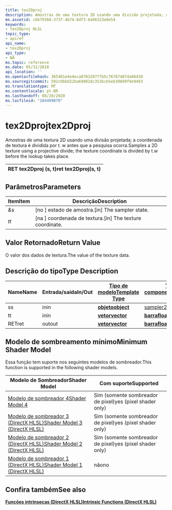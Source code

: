 ```yaml
---
title: tex2Dproj
description: Amostras de uma textura 2D usando uma divisão projetada; a coordenada de textura é dividida por t. w antes que a pesquisa ocorra.
ms.assetid: c6b79360-3737-4b74-bdf3-6d46323e8e54
keywords:
- tex2Dproj HLSL
topic_type:
- apiref
api_name:
- tex2Dproj
api_type:
- NA
ms.topic: reference
ms.date: 05/31/2018
api_location: ''
ms.openlocfilehash: 365401e4e4eca8703207ffb5c7676748f4a06d30
ms.sourcegitcommit: 592c9bbd22ba69802dc353bcb5eb30699f9e9403
ms.translationtype: MT
ms.contentlocale: pt-BR
ms.lasthandoff: 08/20/2020
ms.locfileid: "104499070"
---
```

# <a name="tex2dproj"></a><span data-ttu-id="712ae-104">tex2Dproj</span><span class="sxs-lookup"><span data-stu-id="712ae-104">tex2Dproj</span></span>

<span data-ttu-id="712ae-105">Amostras de uma textura 2D usando uma divisão projetada; a coordenada de textura é dividida por t. w antes que a pesquisa ocorra.</span><span class="sxs-lookup"><span data-stu-id="712ae-105">Samples a 2D texture using a projective divide; the texture coordinate is divided by t.w before the lookup takes place.</span></span>



| <span data-ttu-id="712ae-106">RET tex2Dproj (s, t)</span><span class="sxs-lookup"><span data-stu-id="712ae-106">ret tex2Dproj(s, t)</span></span> |
|---------------------|



 

## <a name="parameters"></a><span data-ttu-id="712ae-107">Parâmetros</span><span class="sxs-lookup"><span data-stu-id="712ae-107">Parameters</span></span>



| <span data-ttu-id="712ae-108">Item</span><span class="sxs-lookup"><span data-stu-id="712ae-108">Item</span></span>                                                   | <span data-ttu-id="712ae-109">Descrição</span><span class="sxs-lookup"><span data-stu-id="712ae-109">Description</span></span>                               |
|--------------------------------------------------------|-------------------------------------------|
| <span data-ttu-id="712ae-110"><span id="s"></span><span id="S"></span>*&*</span><span class="sxs-lookup"><span data-stu-id="712ae-110"><span id="s"></span><span id="S"></span>*s*</span></span><br/> | <span data-ttu-id="712ae-111">\[no \] estado de amostra.</span><span class="sxs-lookup"><span data-stu-id="712ae-111">\[in\] The sampler state.</span></span><br/>      |
| <span data-ttu-id="712ae-112"><span id="t"></span><span id="T"></span>*t*</span><span class="sxs-lookup"><span data-stu-id="712ae-112"><span id="t"></span><span id="T"></span>*t*</span></span><br/> | <span data-ttu-id="712ae-113">\[na \] coordenada de textura.</span><span class="sxs-lookup"><span data-stu-id="712ae-113">\[in\] The texture coordinate.</span></span><br/> |



 

## <a name="return-value"></a><span data-ttu-id="712ae-114">Valor Retornado</span><span class="sxs-lookup"><span data-stu-id="712ae-114">Return Value</span></span>

<span data-ttu-id="712ae-115">O valor dos dados de textura.</span><span class="sxs-lookup"><span data-stu-id="712ae-115">The value of the texture data.</span></span>

## <a name="type-description"></a><span data-ttu-id="712ae-116">Descrição do tipo</span><span class="sxs-lookup"><span data-stu-id="712ae-116">Type Description</span></span>



| <span data-ttu-id="712ae-117">Name</span><span class="sxs-lookup"><span data-stu-id="712ae-117">Name</span></span> | <span data-ttu-id="712ae-118">Entrada/saída</span><span class="sxs-lookup"><span data-stu-id="712ae-118">In/Out</span></span> | [<span data-ttu-id="712ae-119">**Tipo de modelo**</span><span class="sxs-lookup"><span data-stu-id="712ae-119">**Template Type**</span></span>](dx-graphics-hlsl-intrinsic-functions.md)                       | [<span data-ttu-id="712ae-120">**Tipo de componente**</span><span class="sxs-lookup"><span data-stu-id="712ae-120">**Component Type**</span></span>](dx-graphics-hlsl-intrinsic-functions.md) | <span data-ttu-id="712ae-121">Tamanho</span><span class="sxs-lookup"><span data-stu-id="712ae-121">Size</span></span> |
|------|--------|-------------------------------------------------------------------------------------|----------------------------------------------------------------|------|
| <span data-ttu-id="712ae-122">s</span><span class="sxs-lookup"><span data-stu-id="712ae-122">s</span></span>    | <span data-ttu-id="712ae-123">in</span><span class="sxs-lookup"><span data-stu-id="712ae-123">in</span></span>     | [<span data-ttu-id="712ae-124">**objeto**</span><span class="sxs-lookup"><span data-stu-id="712ae-124">**object**</span></span>](dx-graphics-hlsl-intrinsic-functions.md) | [<span data-ttu-id="712ae-125">sampler2D</span><span class="sxs-lookup"><span data-stu-id="712ae-125">sampler2D</span></span>](dx-graphics-hlsl-sampler.md)                      | <span data-ttu-id="712ae-126">1</span><span class="sxs-lookup"><span data-stu-id="712ae-126">1</span></span>    |
| <span data-ttu-id="712ae-127">t</span><span class="sxs-lookup"><span data-stu-id="712ae-127">t</span></span>    | <span data-ttu-id="712ae-128">in</span><span class="sxs-lookup"><span data-stu-id="712ae-128">in</span></span>     | [<span data-ttu-id="712ae-129">**vetor**</span><span class="sxs-lookup"><span data-stu-id="712ae-129">**vector**</span></span>](dx-graphics-hlsl-intrinsic-functions.md) | [<span data-ttu-id="712ae-130">**barra**</span><span class="sxs-lookup"><span data-stu-id="712ae-130">**float**</span></span>](/windows/desktop/WinProg/windows-data-types)                        | <span data-ttu-id="712ae-131">4</span><span class="sxs-lookup"><span data-stu-id="712ae-131">4</span></span>    |
| <span data-ttu-id="712ae-132">RET</span><span class="sxs-lookup"><span data-stu-id="712ae-132">ret</span></span>  | <span data-ttu-id="712ae-133">out</span><span class="sxs-lookup"><span data-stu-id="712ae-133">out</span></span>    | [<span data-ttu-id="712ae-134">**vetor**</span><span class="sxs-lookup"><span data-stu-id="712ae-134">**vector**</span></span>](dx-graphics-hlsl-intrinsic-functions.md) | [<span data-ttu-id="712ae-135">**barra**</span><span class="sxs-lookup"><span data-stu-id="712ae-135">**float**</span></span>](/windows/desktop/WinProg/windows-data-types)                        | <span data-ttu-id="712ae-136">4</span><span class="sxs-lookup"><span data-stu-id="712ae-136">4</span></span>    |



 

## <a name="minimum-shader-model"></a><span data-ttu-id="712ae-137">Modelo de sombreamento mínimo</span><span class="sxs-lookup"><span data-stu-id="712ae-137">Minimum Shader Model</span></span>

<span data-ttu-id="712ae-138">Essa função tem suporte nos seguintes modelos de sombreador.</span><span class="sxs-lookup"><span data-stu-id="712ae-138">This function is supported in the following shader models.</span></span>



| <span data-ttu-id="712ae-139">Modelo de Sombreador</span><span class="sxs-lookup"><span data-stu-id="712ae-139">Shader Model</span></span>                                              | <span data-ttu-id="712ae-140">Com suporte</span><span class="sxs-lookup"><span data-stu-id="712ae-140">Supported</span></span>               |
|-----------------------------------------------------------|-------------------------|
| [<span data-ttu-id="712ae-141">Modelo de sombreador 4</span><span class="sxs-lookup"><span data-stu-id="712ae-141">Shader Model 4</span></span>](dx-graphics-hlsl-sm4.md)                | <span data-ttu-id="712ae-142">Sim (somente sombreador de pixel)</span><span class="sxs-lookup"><span data-stu-id="712ae-142">yes (pixel shader only)</span></span> |
| [<span data-ttu-id="712ae-143">Modelo de sombreador 3 (DirectX HLSL)</span><span class="sxs-lookup"><span data-stu-id="712ae-143">Shader Model 3 (DirectX HLSL)</span></span>](dx-graphics-hlsl-sm3.md) | <span data-ttu-id="712ae-144">Sim (somente sombreador de pixel)</span><span class="sxs-lookup"><span data-stu-id="712ae-144">yes (pixel shader only)</span></span> |
| [<span data-ttu-id="712ae-145">Modelo de sombreador 2 (DirectX HLSL)</span><span class="sxs-lookup"><span data-stu-id="712ae-145">Shader Model 2 (DirectX HLSL)</span></span>](dx-graphics-hlsl-sm2.md) | <span data-ttu-id="712ae-146">Sim (somente sombreador de pixel)</span><span class="sxs-lookup"><span data-stu-id="712ae-146">yes (pixel shader only)</span></span> |
| [<span data-ttu-id="712ae-147">Modelo de sombreador 1 (DirectX HLSL)</span><span class="sxs-lookup"><span data-stu-id="712ae-147">Shader Model 1 (DirectX HLSL)</span></span>](dx-graphics-hlsl-sm1.md) | <span data-ttu-id="712ae-148">não</span><span class="sxs-lookup"><span data-stu-id="712ae-148">no</span></span>                      |



 

## <a name="see-also"></a><span data-ttu-id="712ae-149">Confira também</span><span class="sxs-lookup"><span data-stu-id="712ae-149">See also</span></span>

<dl> <dt>

[<span data-ttu-id="712ae-150">**Funções intrínsecas (DirectX HLSL)**</span><span class="sxs-lookup"><span data-stu-id="712ae-150">**Intrinsic Functions (DirectX HLSL)**</span></span>](dx-graphics-hlsl-intrinsic-functions.md)
</dt> </dl>

 

